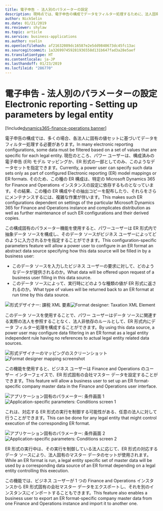 ```yaml
---
title: 電子申告 - 法人別のパラメーターの設定
description: 現時点では、電子申告の構成でデータをフィルター処理するために、法人固有の値を設定する機能はありません。
author: NickSelin
ms.date: 01/21/2019
ms.reviewer: shylaw
ms.topic: article
ms.service: business-applications
ms.author: nselin
ms.openlocfilehash: af21632089dc16587e2e5dd9840673dc45fc13ac
ms.sourcegitcommit: 1a326997459281936558d131b647fad3a28e5aef
ms.translationtype: HT
ms.contentlocale: ja-JP
ms.lasthandoff: 01/23/2019
ms.locfileid: "286770"
---
```

#  <a name="electronic-reporting---setting-up-parameters-by-legal-entity"></a><span data-ttu-id="01169-103">電子申告 - 法人別のパラメーターの設定</span><span class="sxs-lookup"><span data-stu-id="01169-103">Electronic reporting - Setting up parameters by legal entity</span></span>
[!include[dynamics365-finance-operations banner](../includes/dynamics365-finance-operations.md)]

<span data-ttu-id="01169-104">電子申告の構成では、多くの場合、各法人に固有の値セットに基づいてデータをフィルター処理する必要があります。</span><span class="sxs-lookup"><span data-stu-id="01169-104">In many electronic reporting configurations, some data must be filtered based on a set of values that are specific for each legal entity.</span></span> <span data-ttu-id="01169-105">現在のところ、パワー ユーザーは、構成済みの電子申告 (ER) モデル マッピングか、ER 形式の一部としてのみ、このようなデータセットを指定できます。</span><span class="sxs-lookup"><span data-stu-id="01169-105">Currently, a power user can specify such data sets only as part of configured Electronic reporting (ER) model mappings or ER formats.</span></span> <span data-ttu-id="01169-106">そのため、この種の ER 構成は、特定の Microsoft Dynamics 365 for Finance and Operations インスタンスの設定に依存するものとなっています。その結果、この種の ER 構成やその抽出コピーを配布したり、それらをさらにメンテナンスするには、複雑な作業が伴います。</span><span class="sxs-lookup"><span data-stu-id="01169-106">This makes such ER configurations dependent on settings of the particular Microsoft Dynamics 365 for Finance and Operations instance and complicates distribution as well as further maintenance of such ER configurations and their derived copies.</span></span>

<span data-ttu-id="01169-107">この構成固有のパラメーター機能を使用すると、パワーユーザーは ER 形式内で抽象データ ソースを構成し、そのデータ ソースがビジネス ユーザーによってどのように入力されるかを指定することができます。</span><span class="sxs-lookup"><span data-stu-id="01169-107">This configuration-specific parameters feature will allow a power user to configure in an ER format an abstract data source specifying how this data source will be filled in by a business user:</span></span>

-   <span data-ttu-id="01169-108">このデータ ソースを入力したビジネス ユーザーの要求に対して、どのようなデータが提供されるのか。</span><span class="sxs-lookup"><span data-stu-id="01169-108">What data will be offered upon request of a business user filling in this data source.</span></span>
-   <span data-ttu-id="01169-109">このデータ ソースによって、実行時にどのような種類の値が ER 形式に返されるのか。</span><span class="sxs-lookup"><span data-stu-id="01169-109">What type of values will be returned back to an ER format at run time by this data source.</span></span>

<span data-ttu-id="01169-110">![形式デザイナー: 課税 XML 要素](media/ER-setup-parameters-designer.png "形式デザイナー: 課税 XML 要素")</span><span class="sxs-lookup"><span data-stu-id="01169-110">![Format designer: Taxation XML Element](media/ER-setup-parameters-designer.png "Format designer: Taxation XML Element")</span></span>

<span data-ttu-id="01169-111">このデータ ソースを使用することで、パワー ユーザーはデータ ソースに関連する実際の法人を参照することなく、法人非依存のルールとして、ER 形式内にデータ フィルター処理を構成することができます。</span><span class="sxs-lookup"><span data-stu-id="01169-111">By using this data source, a power user may configure data filtering in an ER format as a legal entity independent rule having no references to actual legal entity related data sources.</span></span>

<span data-ttu-id="01169-112">![形式デザイナーのマッピングのスクリーンショット](media/ER-setup-parameters-datasource.png "形式デザイナーのマッピングのスクリーンショット")</span><span class="sxs-lookup"><span data-stu-id="01169-112">![Format designer mapping screenshot](media/ER-setup-parameters-datasource.png "[Format designer mapping screenshot")</span></span>

<span data-ttu-id="01169-113">この機能を使用すると、ビジネス ユーザーは Finance and Operations のユーザー インターフェイスで、ER 形式固有の会社マスター データを設定することができます。</span><span class="sxs-lookup"><span data-stu-id="01169-113">This feature will allow a business user to set up an ER format-specific company master data in the Finance and Operations user interface.</span></span>

<span data-ttu-id="01169-114">![アプリケーション固有のパラメーター: 条件画面 1](media/ER-setup-parameters-UI.png "アプリケーション固有のパラメーター: 条件画面 1")</span><span class="sxs-lookup"><span data-stu-id="01169-114">![Application-specific parameters: Conditions screen 1](media/ER-setup-parameters-UI.png "Application-specific parameters: Conditions screen 1")</span></span>

<span data-ttu-id="01169-115">これは、対応する ER 形式の実行を制御する可能性がある、任意の法人に対して行うことができます。</span><span class="sxs-lookup"><span data-stu-id="01169-115">This can be done for any legal entity that might control execution of the corresponding ER format.</span></span>

<span data-ttu-id="01169-116">![アプリケーション固有のパラメーター: 条件画面 2](media/ER-setup-parameters-UI-screen-2.png "アプリケーション固有のパラメーター: 条件画面 2")</span><span class="sxs-lookup"><span data-stu-id="01169-116">![Application-specific parameters: Conditions screen 2](media/ER-setup-parameters-UI-screen-2.png "Application-specific parameters: Conditions screen 2")</span></span>

<span data-ttu-id="01169-117">ER 形式の実行中は、その実行を制御している法人に応じて、ER 形式の対応するデータ ソースにより、法人固有のマスター データのセットが使用されます。</span><span class="sxs-lookup"><span data-stu-id="01169-117">While an ER format is run, a legal entity specific set of master data will be used by a corresponding data source of an ER format depending on a legal entity controlling this execution.</span></span>

<span data-ttu-id="01169-118">この機能では、ビジネス ユーザーが 1 つの Finance and Operations インスタンスから ER 形式固有の会社マスター データをエクスポートし、それを別のインスタンスにインポートすることもできます。</span><span class="sxs-lookup"><span data-stu-id="01169-118">This feature also enables a business user to export an ER format-specific company master data from one Finance and Operations instance and import it to another one.</span></span>

